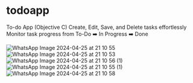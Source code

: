 # todoapp
To-do App (Objective C)
Create, Edit, Save, and Delete tasks effortlessly
Monitor task progress from To-Do ➡️ In Progress ➡️ Done

![WhatsApp Image 2024-04-25 at 21 10 55](https://github.com/minathabet96/todoapp/assets/137233308/6301a136-0f85-4fad-8e03-190e53900807)
![WhatsApp Image 2024-04-25 at 21 10 53](https://github.com/minathabet96/todoapp/assets/137233308/41dc9528-f564-4a0e-831b-8f2db8c4c12c)
![WhatsApp Image 2024-04-25 at 21 10 56 (1)](https://github.com/minathabet96/todoapp/assets/137233308/787e4e3f-c3a1-4a43-8cfc-eac92d30c704)
![WhatsApp Image 2024-04-25 at 21 10 55 (1)](https://github.com/minathabet96/todoapp/assets/137233308/d3ebd7e2-7cd6-4129-9fa1-ab38b0094b6d)
![WhatsApp Image 2024-04-25 at 21 10 58](https://github.com/minathabet96/todoapp/assets/137233308/808cab4a-0a10-4292-aa95-10977b666e37)

